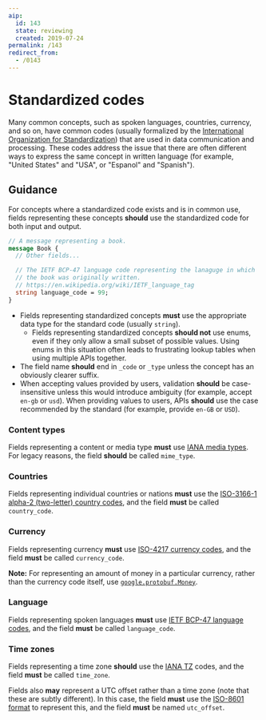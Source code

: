 ```yaml
---
aip:
  id: 143
  state: reviewing
  created: 2019-07-24
permalink: /143
redirect_from:
  - /0143
---
```


# Standardized codes

Many common concepts, such as spoken languages, countries, currency, and so on,
have common codes (usually formalized by the [International Organization for
Standardization][iso]) that are used in data communication and processing.
These codes address the issue that there are often different ways to express
the same concept in written language (for example, "United States" and "USA",
or "Espanol" and "Spanish").

## Guidance

For concepts where a standardized code exists and is in common use, fields
representing these concepts **should** use the standardized code for both input
and output.

```proto
// A message representing a book.
message Book {
  // Other fields...

  // The IETF BCP-47 language code representing the lanaguge in which
  // the book was originally written.
  // https://en.wikipedia.org/wiki/IETF_language_tag
  string language_code = 99;
}
```

- Fields representing standardized concepts **must** use the appropriate data
  type for the standard code (usually `string`).
  - Fields representing standardized concepts **should not** use enums, even if
    they only allow a small subset of possible values. Using enums in this
    situation often leads to frustrating lookup tables when using multiple APIs
    together.
- The field name **should** end in `_code` or `_type` unless the concept has an
  obviously clearer suffix.
- When accepting values provided by users, validation **should** be
  case-insensitive unless this would introduce ambiguity (for example, accept
  `en-gb` or `usd`). When providing values to users, APIs **should** use the
  case recommended by the standard (for example, provide `en-GB` or `USD`).

### Content types

Fields representing a content or media type **must** use [IANA media types][].
For legacy reasons, the field **should** be called `mime_type`.

### Countries

Fields representing individual countries or nations **must** use the
[ISO-3166-1 alpha-2 (two-letter) country codes][iso-3166-1], and the field
**must** be called `country_code`.

### Currency

Fields representing currency **must** use [ISO-4217 currency codes][iso-4217],
and the field **must** be called `currency_code`.

**Note:** For representing an amount of money in a particular currency, rather
than the currency code itself, use [`google.protobuf.Money`][money].

### Language

Fields representing spoken languages **must** use [IETF BCP-47 language
codes][bcp-47], and the field **must** be called `language_code`.

### Time zones

Fields representing a time zone **should** use the [IANA TZ][] codes, and the
field **must** be called `time_zone`.

Fields also **may** represent a UTC offset rather than a time zone (note that
these are subtly different). In this case, the field **must** use the [ISO-8601
format][] to represent this, and the field **must** be named `utc_offset`.

<!-- prettier-ignore-start -->
[bcp-47]: https://en.wikipedia.org/wiki/IETF_language_tag
[iana media types]: https://www.iana.org/assignments/media-types/media-types.xhtml
[iana tz]: http://www.iana.org/time-zones
[iso]: https://www.iso.org/
[iso-3166-1]: https://en.wikipedia.org/wiki/ISO_3166-1_alpha-2
[iso-4217]: https://en.wikipedia.org/wiki/ISO_4217
[iso-8601 format]: https://en.wikipedia.org/wiki/ISO_8601#Time_offsets_from_UTC
[money]: https://github.com/googleapis/api-common-protos/blob/master/google/type/money.proto
<!-- prettier-ignore-end -->

